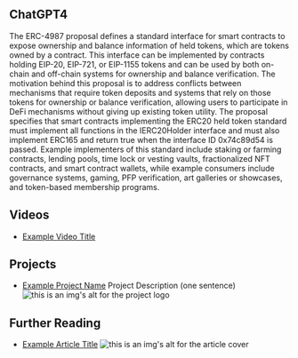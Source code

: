 ## ChatGPT4

The ERC-4987 proposal defines a standard interface for smart contracts to expose ownership and balance information of held tokens, which are tokens owned by a contract. This interface can be implemented by contracts holding EIP-20, EIP-721, or EIP-1155 tokens and can be used by both on-chain and off-chain systems for ownership and balance verification. The motivation behind this proposal is to address conflicts between mechanisms that require token deposits and systems that rely on those tokens for ownership or balance verification, allowing users to participate in DeFi mechanisms without giving up existing token utility. The proposal specifies that smart contracts implementing the ERC20 held token standard must implement all functions in the IERC20Holder interface and must also implement ERC165 and return true when the interface ID 0x74c89d54 is passed. Example implementers of this standard include staking or farming contracts, lending pools, time lock or vesting vaults, fractionalized NFT contracts, and smart contract wallets, while example consumers include governance systems, gaming, PFP verification, art galleries or showcases, and token-based membership programs.

## Videos

- [Example Video Title](https://www.youtube.com/watch?v=TDGq4aeevgY)

## Projects

- [Example Project Name](https://xxxx.xxx/xxxxx) Project Description (one sentence) ![this is an img's alt for the project logo](https://xxxx.xxx/project-logo.xxx)

## Further Reading

- [Example Article Title](https://xxxx.xxx/xxxxx) ![this is an img's alt for the article cover](https://xxxx.xxx/article-cover.xxx)
